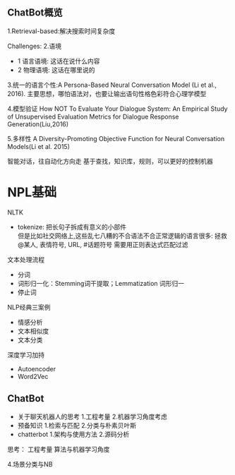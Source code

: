 ChatBot概览
-----------
1.Retrieval-based:解决搜索时间复杂度

Challenges:
2.语境
- 1 语言语境: 这话在说什么内容
- 2 物理语境: 这话在哪里说的

3.统一的语言个性:A Persona-Based Neural Conversation Model (Li et al., 2016).
主要思想，哪怕语法对，也要让输出语句性格色彩符合心理学模型

4.模型验证
How NOT To Evaluate Your Dialogue System: An Empirical Study of Unsupervised Evaluation Metrics for Dialogue Response Generation(Liu,2016)

5.多样性
A Diversity-Promoting Objective Function for Neural Conversation Models(Li et al. 2015)

智能对话，往自动化方向走
基于查找，知识库，规则，可以更好的控制机器

NPL基础
=======
NLTK<br>
- tokenize: 把长句子拆成有意义的小部件  
但是比如社交网络上,这些乱七八糟的不合语法不合正常逻辑的语言很多: 拯救 @某人, 表情符号, URL, #话题符号
需要用正则表达式匹配过滤  

文本处理流程<br>
- 分词
- 词形归一化：Stemming词干提取；Lemmatization 词形归一
- 停止词  

NLP经典三案例<br>
- 情感分析
- 文本相似度
- 文本分类  

深度学习加持<br>
- Autoencoder
- Word2Vec  

ChatBot
--------

- 关于聊天机器人的思考
1.工程考量
2.机器学习角度考虑
- 预备知识
1.检索与匹配
2.分类与朴素贝叶斯
- chatterbot
1.架构与使用方法
2.源码分析

思考：
工程考量
算法与机器学习角度

4.场景分类与NB
